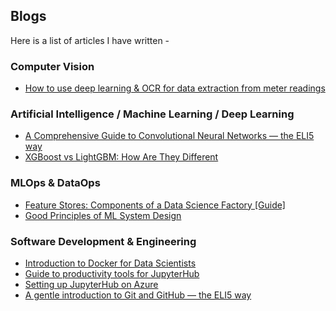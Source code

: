 ## Blogs

Here is a list of articles I have written - 

### Computer Vision
* [How to use deep learning & OCR for data extraction from meter readings](https://nanonets.com/blog/sub-meter-reading-using-deep-learning/)

### Artificial Intelligence / Machine Learning / Deep Learning
* [A Comprehensive Guide to Convolutional Neural Networks — the ELI5 way](https://towardsdatascience.com/a-comprehensive-guide-to-convolutional-neural-networks-the-eli5-way-3bd2b1164a53)
* [XGBoost vs LightGBM: How Are They Different](https://neptune.ai/blog/xgboost-vs-lightgbm)

### MLOps & DataOps
* [Feature Stores: Components of a Data Science Factory [Guide]](https://neptune.ai/blog/feature-stores-components-of-a-data-science-factory-guide)
* [Good Principles of ML System Design](https://medium.com/@_sumitsaha_/principles-of-good-ml-system-design-cdf98c4b2035)

### Software Development & Engineering
* [Introduction to Docker for Data Scientists](https://medium.com/@_sumitsaha_/introduction-to-docker-for-data-scientists-859c195d40f2)
* [Guide to productivity tools for JupyterHub](https://medium.com/@_sumitsaha_/guide-to-productivity-tools-for-jupyterhub-5a427f7e7cbf)
* [Setting up JupyterHub on Azure](https://medium.com/@_sumitsaha_/setting-up-jupyterhub-on-azure-eadd4675c555)
* [A gentle introduction to Git and GitHub — the ELI5 way](https://medium.com/hackernoon/a-gentle-introduction-to-git-and-github-the-eli5-way-43f0aa64f2e4)

